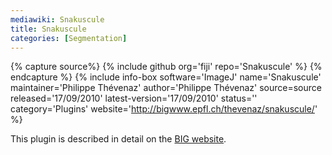 ```yaml
---
mediawiki: Snakuscule
title: Snakuscule
categories: [Segmentation]
---
```



{% capture source%}
{% include github org='fiji' repo='Snakuscule' %}
{% endcapture %}
{% include info-box software='ImageJ' name='Snakuscule' maintainer='Philippe Thévenaz' author='Philippe Thévenaz' source=source released='17/09/2010' latest-version='17/09/2010' status='' category='Plugins' website='http://bigwww.epfl.ch/thevenaz/snakuscule/' %}

This plugin is described in detail on the [BIG website](http://bigwww.epfl.ch/thevenaz/snakuscule/).

 

